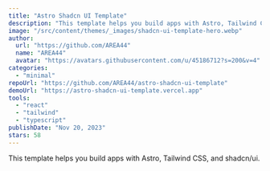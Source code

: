 ```yaml
---
title: "Astro Shadcn UI Template"
description: "This template helps you build apps with Astro, Tailwind CSS, and shadcn/ui."
image: "/src/content/themes/_images/shadcn-ui-template-hero.webp"
author:
  url: "https://github.com/AREA44"
  name: "AREA44"
  avatar: "https://avatars.githubusercontent.com/u/45186712?s=200&v=4"
categories:
  - "minimal"
repoUrl: "https://github.com/AREA44/astro-shadcn-ui-template"
demoUrl: "https://astro-shadcn-ui-template.vercel.app"
tools:
  - "react"
  - "tailwind"
  - "typescript"
publishDate: "Nov 20, 2023"
stars: 58
---
```


<p>This template helps you build apps with Astro, Tailwind CSS, and
  shadcn/ui.</p>

